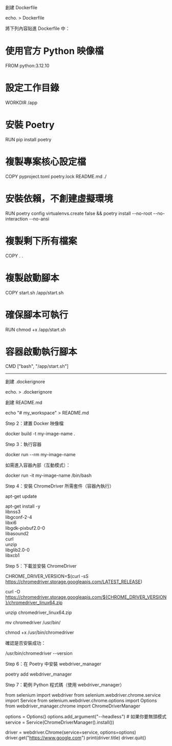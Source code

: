 創建 Dockerfile

echo. > Dockerfile

將下列內容貼進 Dockerfile 中：

# 使用官方 Python 映像檔
FROM python:3.12.10

# 設定工作目錄
WORKDIR /app

# 安裝 Poetry
RUN pip install poetry

# 複製專案核心設定檔
COPY pyproject.toml poetry.lock README.md ./

# 安裝依賴，不創建虛擬環境
RUN poetry config virtualenvs.create false && poetry install --no-root --no-interaction --no-ansi

# 複製剩下所有檔案
COPY . .

# 複製啟動腳本
COPY start.sh /app/start.sh

# 確保腳本可執行
RUN chmod +x /app/start.sh

# 容器啟動執行腳本
CMD ["bash", "/app/start.sh"]

________________________________________________________________________________________________________________________________________

創建 .dockerignore

echo. > .dockerignore

創建 README.md

echo "# my_workspace" > README.md

Step 2：建置 Docker 映像檔

docker build -t my-image-name .

Step 3：執行容器

docker run --rm my-image-name

如需進入容器內部（互動模式）：

docker run -it my-image-name /bin/bash

Step 4：安裝 ChromeDriver 所需套件（容器內執行）

apt-get update

apt-get install -y \
    libnss3 \
    libgconf-2-4 \
    libxi6 \
    libgdk-pixbuf2.0-0 \
    libasound2 \
    curl \
    unzip \
    libglib2.0-0 \
    libxcb1
    
Step 5：下載並安裝 ChromeDriver

CHROME_DRIVER_VERSION=$(curl -sS https://chromedriver.storage.googleapis.com/LATEST_RELEASE)

curl -O https://chromedriver.storage.googleapis.com/${CHROME_DRIVER_VERSION}/chromedriver_linux64.zip

unzip chromedriver_linux64.zip

mv chromedriver /usr/bin/

chmod +x /usr/bin/chromedriver

確認是否安裝成功：

/usr/bin/chromedriver --version

Step 6：在 Poetry 中安裝 webdriver_manager

poetry add webdriver_manager

Step 7：範例 Python 程式碼（使用 webdriver_manager）

from selenium import webdriver
from selenium.webdriver.chrome.service import Service
from selenium.webdriver.chrome.options import Options
from webdriver_manager.chrome import ChromeDriverManager

options = Options()
options.add_argument("--headless")  # 如果你要無頭模式
service = Service(ChromeDriverManager().install())

driver = webdriver.Chrome(service=service, options=options)
driver.get("https://www.google.com")
print(driver.title)
driver.quit()
